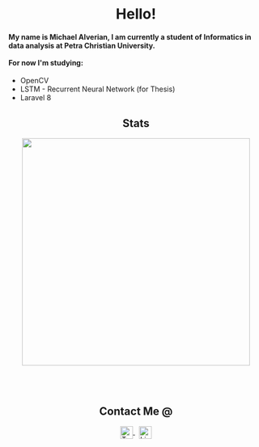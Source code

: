 <!--- <p align="center"><img src="" width="200px"/></p> --->
<h1 align="center"> Hello! </h1>
<h4 align="left"> My name is Michael Alverian, I am currently a student of Informatics in data analysis at Petra Christian University.<br><br>For now I'm studying: </h4>

<ul>
	<li>OpenCV</li>
	<li>LSTM - Recurrent Neural Network (for Thesis)</li>
	<li>Laravel 8</li>
</ul>

<h2 align="center"> Stats </h2>
<p align="center"><img src="https://github-readme-stats.vercel.app/api?username=michaelalverian&show_icons=true&theme=gruvbox&hide=prs" width="450"/></p>

<br><br>

<h2 align="center"> Contact Me @ </h2>
<p align="center">
	<a href="https://twitter.com/michaelalverian">
		<img align="center" alt="Twitter (Michael Alverian)" width="25px" target="blank" src="https://raw.githubusercontent.com/peterthehan/peterthehan/master/assets/twitter.svg" />
	</a>&nbsp;
	<a href="https://www.linkedin.com/in/michael-alverian-03851a21b/">
		<img align="center" alt="LinkedIn (Michael Alverian)" width="25px" target="blank" src="https://raw.githubusercontent.com/peterthehan/peterthehan/master/assets/linkedin.svg" />
	</a>
</p>


<!---
michaelalverian/michaelalverian is a ✨ special ✨ repository because its `README.md` (this file) appears on your GitHub profile.
You can click the Preview link to take a look at your changes.
--->
